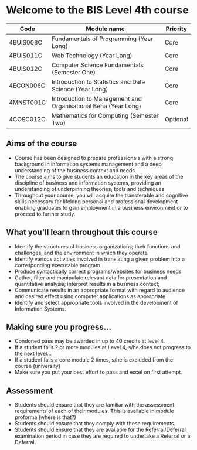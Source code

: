 # Welcome to the BIS Level 4th course
 
 | Code      | Module name                                                    | Priority |
 |-----------|----------------------------------------------------------------|----------|
 | 4BUIS008C | Fundamentals of Programming (Year Long)                        | Core     |
 | 4BUIS011C | Web Technology (Year Long)                                     | Core     |
 | 4BUIS012C | Computer Science Fundamentals (Semester One)                   | Core     |
 | 4ECON006C | Introduction to Statistics and Data Science (Year Long)        | Core     |
 | 4MNST001C | Introduction to Management and Organisational Beha (Year Long) | Core     |
 | 4COSC012C | Mathematics for Computing (Semester Two)                       | Optional |
 
## Aims of the course
* Course has been designed to prepare professionals with a strong background in information systems management and a deep understanding of the business context and needs. 
* The course aims to give students an education in the key areas of the discipline of business and information systems, providing an understanding of underpinning theories, tools and techniques
* Throughout your course, you will acquire the transferable and cognitive skills necessary for lifelong personal and professional development enabling graduates to gain employment in a business environment or to proceed to further study.

## What you'll learn throughout this course
* Identify the structures of business organizations; their functions and challenges, and the environment in which they operate 
* Identify various activities involved in translating a given problem into a corresponding executable program
* Produce syntactically correct programs/websites for business needs
* Gather, filter and manipulate relevant data for presentation and quantitative analysis; interpret results in a business context; 
* Communicate results in an appropriate format with regard to audience and desired effect using computer applications as appropriate
* Identify and select appropriate tools involved in the development of Information Systems.

## Making sure you progress...
* Condoned pass may be awarded in up to 40 credits at level 4. 
* If a student fails 2 or more modules at Level 4, s/he does not progress to the next level…
* If a student fails a core module 2 times, s/he is excluded from the course (university)
* Make sure you put your best effort to pass and excel on first attempt.

## Assessment
* Students should ensure that they are familiar with the assessment requirements of each of their modules. This is available in module proforma (where is that?)
* Students should ensure that they comply with these requirements. 
* Students should ensure that they are available for the Referral/Deferral examination period in case they are required to undertake a Referral or a Deferral. 